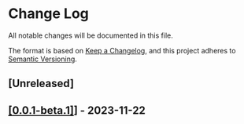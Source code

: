 # Change Log

All notable changes will be documented in this file.

The format is based on [Keep a Changelog](https://keepachangelog.com/en/1.0.0/),
and this project adheres to [Semantic Versioning](https://semver.org/spec/v2.0.0.html).

## [Unreleased]

## [[0.0.1-beta.1]](https://github.com/multiversx/mx-sdk-dapp-sc-explorer/pull/3)] - 2023-11-22
